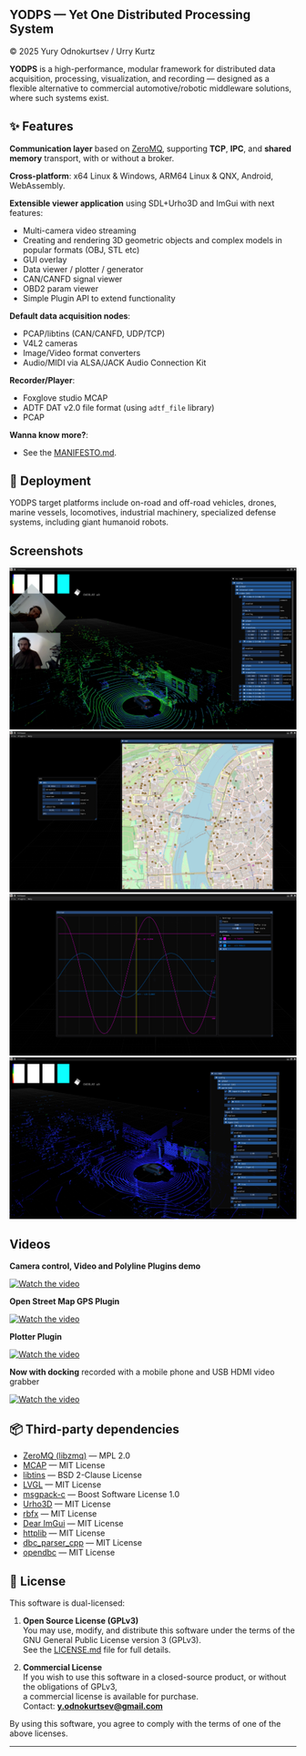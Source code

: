 ## YODPS — Yet One Distributed Processing System
© 2025 Yury Odnokurtsev / Urry Kurtz

**YODPS** is a high-performance, modular framework for distributed data acquisition, processing, visualization, and recording — designed as a flexible alternative to commercial automotive/robotic middleware solutions, where such systems exist.

## ✨ Features

**Communication layer** based on [ZeroMQ](https://github.com/zeromq/libzmq), supporting **TCP**, **IPC**, and **shared memory** transport, with or without a broker.

**Cross-platform**: x64 Linux & Windows, ARM64 Linux & QNX, Android, WebAssembly.

**Extensible viewer application** using SDL+Urho3D and ImGui with next features:
  + Multi-camera video streaming
  + Creating and rendering 3D geometric objects and complex models in popular formats (OBJ, STL etc)
  + GUI overlay
  + Data viewer / plotter / generator
  + CAN/CANFD signal viewer
  + OBD2 param viewer
  + Simple Plugin API to extend functionality
  
**Default data acquisition nodes**:
  - PCAP/libtins (CAN/CANFD, UDP/TCP)
  - V4L2 cameras
  - Image/Video format converters
  - Audio/MIDI via ALSA/JACK Audio Connection Kit
  
**Recorder/Player**:
  - Foxglove studio MCAP
  - ADTF DAT v2.0 file format (using `adtf_file` library) 
  - PCAP

**Wanna know more?**: 
  - See the [MANIFESTO.md](MANIFESTO.md).

## 🚗 Deployment

YODPS target platforms include on-road and off-road vehicles, drones, marine vessels, locomotives, industrial machinery, specialized defense systems, including giant humanoid robots.

## Screenshots 
![](https://github.com/UrryKurtz/yodps_bin/blob/master/Doc/Screenshot_002.png?raw=true)
![](https://github.com/UrryKurtz/yodps_bin/blob/master/Doc/Screenshot_003.png?raw=true)
![](https://github.com/UrryKurtz/yodps_bin/blob/master/Doc/Screenshot_004.png?raw=true)
![](https://github.com/UrryKurtz/yodps_bin/blob/master/Doc/Screenshot_001.png?raw=true)

## Videos
**Camera control, Video and Polyline Plugins demo**

[![Watch the video](https://img.youtube.com/vi/yHRvpe6Kq-4/hqdefault.jpg)](https://youtu.be/yHRvpe6Kq-4 "Watch on YouTube")

**Open Street Map GPS Plugin**

[![Watch the video](https://img.youtube.com/vi/4tj1m2y9mRg/hqdefault.jpg)](https://youtu.be/4tj1m2y9mRg "Watch on YouTube")

**Plotter Plugin**

[![Watch the video](https://img.youtube.com/vi/LsX0EGzu1fc/hqdefault.jpg)](https://youtu.be/LsX0EGzu1fc "Watch on YouTube")

**Now with docking** recorded with a mobile phone and USB HDMI video grabber

[![Watch the video](https://img.youtube.com/vi/B88OxGrW4sw/hqdefault.jpg)](https://youtu.be/B88OxGrW4sw "Watch on YouTube")

## 📦 Third-party dependencies

- [ZeroMQ (libzmq)](https://github.com/zeromq/libzmq) — MPL 2.0  
- [MCAP](https://github.com/foxglove/mcap) — MIT License  
- [libtins](https://github.com/mfontanini/libtins) — BSD 2-Clause License  
- [LVGL](https://github.com/lvgl/lvgl) — MIT License  
- [msgpack-c](https://github.com/msgpack/msgpack-c) — Boost Software License 1.0  
- [Urho3D](https://github.com/urho3d/Urho3D) — MIT License
- [rbfx](https://github.com/rbfx/rbfx) — MIT License
- [Dear ImGui](https://github.com/ocornut/imgui) — MIT License
- [httplib](https://github.com/yhirose/cpp-httplib) — MIT License
- [dbc_parser_cpp](https://github.com/LinuxDevon/dbc_parser_cpp) — MIT License
- [opendbc](https://github.com/commaai/opendbc) — MIT License

## 📜 License

This software is dual-licensed:

1. **Open Source License (GPLv3)**  
   You may use, modify, and distribute this software under the terms of the GNU General Public License version 3 (GPLv3).  
   See the [LICENSE.md](LICENSE.md) file for full details.

2. **Commercial License**  
   If you wish to use this software in a closed-source product, or without the obligations of GPLv3,  
   a commercial license is available for purchase.  
   Contact: **y.odnokurtsev@gmail.com**

By using this software, you agree to comply with the terms of one of the above licenses.

---

